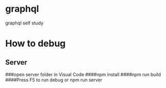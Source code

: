 # graphql
graphql self study

# How to debug
## Server
###open server folder in Visual Code
####npm install
####npm run build
####Press F5 to run debug or npm run server 

